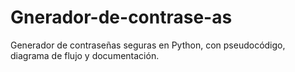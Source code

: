 # Gnerador-de-contrase-as
Generador de contraseñas seguras en Python, con pseudocódigo, diagrama de flujo y documentación.
